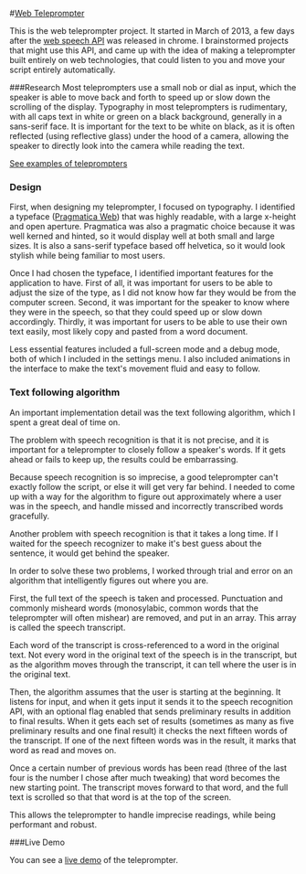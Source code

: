 #[Web Teleprompter](http://twp.io/teleprompter/)

This is the web teleprompter project. It started in March of 2013, a few days after the [web speech API](http://updates.html5rocks.com/2013/01/Voice-Driven-Web-Apps-Introduction-to-the-Web-Speech-API) was released in chrome. I brainstormed projects that might use this API, and came up with the idea of making a teleprompter built entirely on web technologies, that could listen to you and move your script entirely automatically.

###Research
Most teleprompters use a small nob or dial as input, which the speaker is able to move back and forth to speed up or slow down the scrolling of the display. Typography in most teleprompters is rudimentary, with all caps text in white or green on a black background, generally in a sans-serif face. It is important for the text to be white on black, as it is often reflected (using reflective glass) under the hood of a camera, allowing the speaker to directly look into the camera while reading the text.

[See examples of teleprompters](https://www.google.com/search?q=teleprompter+images&safe=off&espv=2&biw=1280&bih=701&source=lnms&tbm=isch&sa=X&ei=pNcZVcDEB8mBU6D7gfgM&ved=0CAYQ_AUoAQ#safe=off&tbm=isch&q=teleprompter)

### Design
First, when designing my teleprompter, I focused on typography. I identified a typeface ([Pragmatica Web](https://typekit.com/fonts/pragmatica-web)) that was highly readable, with a large x-height and open aperture. Pragmatica was also a pragmatic choice because it was well kerned and hinted, so it would display well at both small and large sizes. It is also a sans-serif typeface based off helvetica, so it would look stylish while being familiar to most users.

Once I had chosen the typeface, I identified important features for the application to have. First of all, it was important for users to be able to adjust the size of the type, as I did not know how far they would be from the computer screen. Second, it was important for the speaker to know where they were in the speech, so that they could speed up or slow down accordingly. Thirdly, it was important for users to be able to use their own text easily, most likely copy and pasted from a word document.

Less essential features included a full-screen mode and a debug mode, both of which I included in the settings menu. I also included animations in the interface to make the text's movement fluid and easy to follow.

### Text following algorithm

An important implementation detail was the text following algorithm, which I spent a great deal of time on.

The problem with speech recognition is that it is not  precise, and it is important for a teleprompter to closely follow a speaker's words. If it gets ahead or fails to keep up, the results could be embarrassing.

Because speech recognition is so imprecise, a good teleprompter can't exactly follow the script, or else it will get very far behind. I needed to come up with a way for the algorithm to figure out approximately where a user was in the speech, and handle missed and incorrectly transcribed words gracefully.

Another problem with speech recognition is that it takes a long time. If I waited for the speech recognizer to make it's best guess about the sentence, it would get behind the speaker.

In order to solve these two problems, I worked through trial and error on an algorithm that intelligently figures out where you are.

First, the full text of the speech is taken and processed. Punctuation and commonly misheard words (monosylabic, common words that the teleprompter will often mishear) are removed, and put in an array. This array is called the speech transcript.

Each word of the transcript is cross-referenced to a word in the original text. Not every word in the original text of the speech is in the transcript, but as the algorithm moves through the transcript, it can tell where the user is in the original text.

Then, the algorithm assumes that the user is starting at the beginning. It listens for input, and when it gets input it sends it to the speech recognition API, with an optional flag enabled that sends preliminary results in addition to final results. When it gets each set of results (sometimes as many as five preliminary results and one final result) it checks the next fifteen words of the transcript. If one of the next fifteen words was in the result, it marks that word as read and moves on.

Once a certain number of previous words has been read (three of the last four is the number I chose after much tweaking) that word becomes the new starting point. The transcript moves forward to that word, and the full text is scrolled so that that word is at the top of the screen.

This allows the teleprompter to handle imprecise readings, while being performant and robust.

###Live Demo

You can see a [live demo](http://twp.io/teleprompter/) of the teleprompter.
